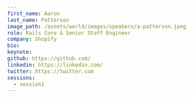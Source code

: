 ```yaml
---
first_name: Aaron
last_name: Patterson
image_path: /assets/world/images/speakers/a-patterson.jpeg
role: Rails Core & Senior Staff Engineer
company: Shopify
bio:
keynote:
github: https://github.com/
linkedin: https://linkedin.com/
twitter: https://twitter.com
sessions:
  - session1
---
```

